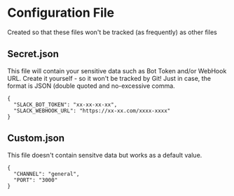 # Configuration File

Created so that these files won't be tracked (as frequently) as other files

## Secret.json

This file will contain your sensitive data such as Bot Token and/or WebHook URL. 
Create it yourself - so it won't be tracked by Git! 
Just in case, the format is JSON (double quoted and no-excessive comma.

```
{
  "SLACK_BOT_TOKEN": "xx-xx-xx-xx",
  "SLACK_WEBHOOK_URL": "https://xx-xx.com/xxxx-xxxx"
}
```

## Custom.json

This file doesn't contain sensitve data but works as a default value.

```
{
  "CHANNEL": "general",
  "PORT": "3000"
}
```